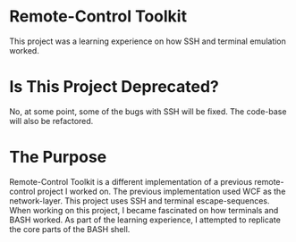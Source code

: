# Remote-Control Toolkit

This project was a learning experience on how SSH and terminal emulation worked.

# Is This Project Deprecated?
No, at some point, some of the bugs with SSH will be fixed. The code-base will also be refactored.

# The Purpose
Remote-Control Toolkit is a different implementation of a previous remote-control project I worked on. The previous implementation used WCF as the network-layer. This project
uses SSH and terminal escape-sequences. When working on this project, I became fascinated on how terminals and BASH worked. As part of the learning experience, I attempted to
replicate the core parts of the BASH shell.
